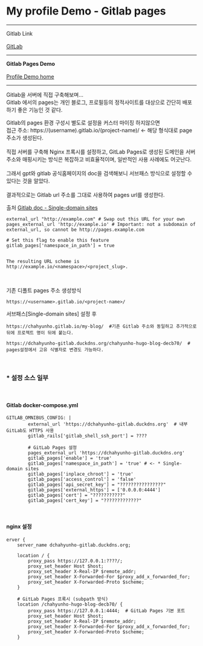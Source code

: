 # My profile Demo - Gitlab pages

****
Gitlab Link<br><br>
[GitLab](https://dchahyunho-gitlab.duckdns.org/explore)

****
**Gitlab Pages Demo**
<br><br>
[Profile Demo home](https://dchahyunho-gitlab.duckdns.org/chahyunho-hugo-blog-decb70/)
*****
Gitlab을 서버에 직접 구축해보며... <br> 
Gitlab 에서의 pages는 개인 블로그, 프로필등의 정적사이트를 대상으로 간단히 배포하기 좋은 기능인 것 같다.
<br/>

Gitlab의 pages 환경 구성시 별도로 설정을 커스터 마이징 하지않으면 <br>
접근 주소: https://(username).gitlab.io/(project-name)/  <- 해당 형식대로 page주소가 생성된다.
<br><br>직접 서버를 구축해 Nginx 프록시를 설정하고, GitLab Pages로 생성된 도메인을 서버 주소와 매핑시키는 방식은
복잡하고 비효율적이며, 일반적인 사용 사례에도 어긋난다.
<br>
<br> 그래서 gpt와 gitlab 공식홈페이지의 doc을 검색해보니 서브패스 방식으로 설정할 수 있다는 것을 알았다.
<br><br>
결과적으로는 Gitlab url 주소를 그대로 사용하여 pages url를 생성한다.

출처 [Gitlab doc - Single-domain sites](https://docs.gitlab.com/administration/pages/#dns-configuration-for-single-domain-sites)
```
external_url "http://example.com" # Swap out this URL for your own
pages_external_url 'http://example.io' # Important: not a subdomain of external_url, so cannot be http://pages.example.com

# Set this flag to enable this feature
gitlab_pages['namespace_in_path'] = true


The resulting URL scheme is http://example.io/<namespace>/<project_slug>.
```

<br>

기존 디폴트 pages 주소 생성방식
```
https://<username>.gitlab.io/<project-name>/
```
서브패스[Single-domain sites] 설정 후 
```
https://chahyunho.gitlab.io/my-blog/  #기존 Gitlab 주소와 동일하고 추가적으로 뒤에 프로젝트 명이 뒤에 붙는다.
```

```
https://dchahyunho-gitlab.duckdns.org/chahyunho-hugo-blog-decb70/  # pages설정에서 고유 식별자로 변경도 가능하다.
```

<br>

### * 설정 소스 일부
<br/>

#### Gitlab docker-compose.yml
```
GITLAB_OMNIBUS_CONFIG: |
        external_url 'https://dchahyunho-gitlab.duckdns.org'  # 내부 GitLab도 HTTPS 사용
        gitlab_rails['gitlab_shell_ssh_port'] = ????

        # GitLab Pages 설정
        pages_external_url 'https://dchahyunho-gitlab.duckdns.org'
        gitlab_pages['enable'] = 'true'
        gitlab_pages['namespace_in_path'] = 'true' # <- * Single-domain sites
        gitlab_pages['inplace_chroot'] = 'true'
        gitlab_pages['access_control'] = 'false'
        gitlab_pages['api_secret_key'] = "????????????????"
        gitlab_pages['external_https'] = ['0.0.0.0:4444']
        gitlab_pages['cert'] = "???????????"
        gitlab_pages['cert_key'] = "?????????????"
```
<br>

#### nginx 설정

```
erver {
    server_name dchahyunho-gitlab.duckdns.org;

    location / {
        proxy_pass https://127.0.0.1:????/;
        proxy_set_header Host $host;
        proxy_set_header X-Real-IP $remote_addr;
        proxy_set_header X-Forwarded-For $proxy_add_x_forwarded_for;
        proxy_set_header X-Forwarded-Proto $scheme;
    }

    # GitLab Pages 프록시 (subpath 방식)
    location /chahyunho-hugo-blog-decb70/ {
        proxy_pass https://127.0.0.1:4444;  # GitLab Pages 기본 포트
        proxy_set_header Host $host;
        proxy_set_header X-Real-IP $remote_addr;
        proxy_set_header X-Forwarded-For $proxy_add_x_forwarded_for;
        proxy_set_header X-Forwarded-Proto $scheme;
    }
```